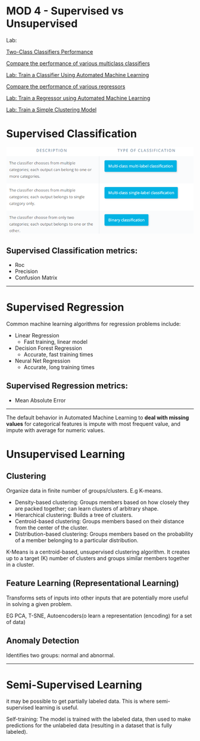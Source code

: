 # MOD 4 - Supervised vs Unsupervised

Lab:

[Two-Class Classifiers Performance](https://www.notion.so/Two-Class-Classifiers-Performance-94499b49a5b34426b66f97cf6dd3866b)

[Compare the performance of various multiclass classifiers](https://www.notion.so/Compare-the-performance-of-various-multiclass-classifiers-12e7d632dab44b5d8d83b00be38499a3)

[Lab: Train a Classifier Using Automated Machine Learning](https://www.notion.so/Lab-Train-a-Classifier-Using-Automated-Machine-Learning-06b1795b203d4a1c9db0d4a93bc8c813)

[Compare the performance of various regressors](https://www.notion.so/Compare-the-performance-of-various-regressors-654baff6e9cf4c0c9d8e1ed0453a6a75)

[Lab: Train a Regressor using Automated Machine Learning](https://www.notion.so/Lab-Train-a-Regressor-using-Automated-Machine-Learning-28ac18a5586549aaa4be74966f2bc0c8)

[Lab: Train a Simple Clustering Model](https://www.notion.so/Lab-Train-a-Simple-Clustering-Model-652215f1650b4c3c8c436e4ccdfcd588)

# Supervised Classification

![MOD%204%20-%20Supervised%20vs%20Unsupervised%202ffc48fd98384289a99e7557c3fbd8e1/Untitled.png](MOD%204%20-%20Supervised%20vs%20Unsupervised%202ffc48fd98384289a99e7557c3fbd8e1/Untitled.png)

## Supervised Classification metrics:

- Roc
- Precision
- Confusion Matrix

---

# Supervised Regression

Common machine learning algorithms for regression problems include:

- Linear Regression
    - Fast training, linear model
- Decision Forest Regression
    - Accurate, fast training times
- Neural Net Regression
    - Accurate, long training times

## Supervised Regression metrics:

- Mean Absolute Error

---

The default behavior in Automated Machine Learning to **deal with missing values** for categorical features is impute with most frequent value, and impute with average for numeric values.

# Unsupervised Learning

## Clustering

Organize data in finite number of groups/clusters. E.g K-means.

- Density-based clustering: Groups members based on how closely they are packed together; can learn clusters of arbitrary shape.
- Hierarchical clustering: Builds a tree of clusters.
- Centroid-based clustering: Groups members based on their distance from the center of the cluster.
- Distribution-based clustering: Groups members based on the probability of a member belonging to a particular distribution.

K-Means is a centroid-based, unsupervised clustering algorithm. It creates up to a target (K) number of clusters and groups similar members together in a cluster.

## Feature Learning (Representational Learning)

Transforms sets of inputs into other inputs that are potentially more useful in solving a given problem.

EG PCA, T-SNE, Autoencoders(o learn a representation (encoding) for a set of data)

## Anomaly Detection

Identifies two groups: normal and abnormal.

---

# Semi-Supervised Learning

it may be possible to get partially labeled data. This is where semi-supervised learning is useful.

Self-training: The model is trained with the labeled data, then used to make predictions for the unlabeled data (resulting in a dataset that is fully labeled).